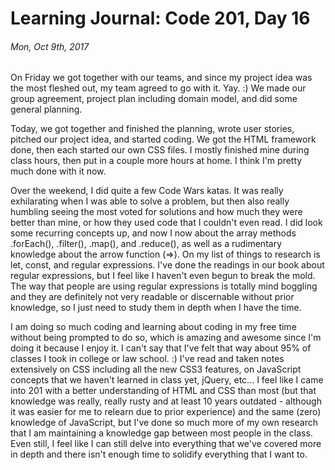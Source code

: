 # Learning Journal: Code 201, Day 16
###### Mon, Oct 9th, 2017

On Friday we got together with our teams, and since my project idea was the most fleshed out, my team agreed to go with it. Yay. :) We made our group agreement, project plan including domain model, and did some general planning.

Today, we got together and finished the planning, wrote user stories, pitched our project idea, and started coding. We got the HTML framework done, then each started our own CSS files. I mostly finished mine during class hours, then put in a couple more hours at home. I think I'm pretty much done with it now.

Over the weekend, I did quite a few Code Wars katas. It was really exhilarating when I was able to solve a problem, but then also really humbling seeing the most voted for solutions and how much they were better than mine, or how they used code that I couldn't even read. I did look some recurring concepts up, and now I now about the array methods .forEach(), .filter(), .map(), and .reduce(), as well as a rudimentary knowledge about the arrow function (=>). On my list of things to research is let, const, and regular expressions. I've done the readings in our book about regular expressions, but I feel like I haven't even begun to break the mold. The way that people are using regular expressions is totally mind boggling and they are definitely not very readable or discernable without prior knowledge, so I just need to study them in depth when I have the time.

I am doing so much coding and learning about coding in my free time without being prompted to do so, which is amazing and awesome since I'm doing it because I enjoy it. I can't say that I've felt that way about 95% of classes I took in college or law school. :) I've read and taken notes extensively on CSS including all the new CSS3 features, on JavaScript concepts that we haven't learned in class yet, jQuery, etc... I feel like I came into 201 with a better understanding of HTML and CSS than most (but that knowledge was really, really rusty and at least 10 years outdated - although it was easier for me to relearn due to prior experience) and the same (zero) knowledge of JavaScript, but I've done so much more of my own research that I am maintaining a knowledge gap between most people in the class. Even still, I feel like I can still delve into everything that we've covered more in depth and there isn't enough time to solidify everything that I want to.

